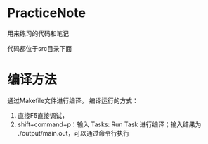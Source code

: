 # PracticeNote
用来练习的代码和笔记

代码都位于src目录下面

# 编译方法
通过Makefile文件进行编译。
编译运行的方式：
1. 直接F5直接调试，
2. shift+command+p：输入 Tasks: Run Task 进行编译；输入结果为 ./output/main.out，可以通过命令行执行
